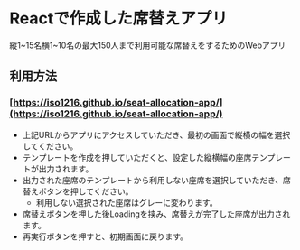 # Reactで作成した席替えアプリ

縦1\~15名横1\~10名の最大150人まで利用可能な席替えをするためのWebアプリ

## 利用方法

### [https://iso1216.github.io/seat-allocation-app/](https://iso1216.github.io/seat-allocation-app/)
- 上記URLからアプリにアクセスしていただき、最初の画面で縦横の幅を選択してください。
- テンプレートを作成を押していただくと、設定した縦横幅の座席テンプレートが出力されます。
- 出力された座席のテンプレートから利用しない座席を選択していただき、席替えボタンを押してください。
  - 利用しない選択された座席はグレーに変わります。
- 席替えボタンを押した後Loadingを挟み、席替えが完了した座席が出力されます。
- 再実行ボタンを押すと、初期画面に戻ります。

